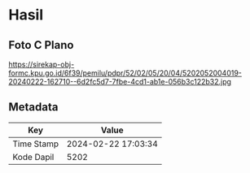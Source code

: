 # Hasil

## Foto C Plano

https://sirekap-obj-formc.kpu.go.id/6f39/pemilu/pdpr/52/02/05/20/04/5202052004019-20240222-162710--6d2fc5d7-7fbe-4cd1-ab1e-056b3c122b32.jpg


## Metadata

| Key        | Value               |
| ---------- | ------------------- |
| Time Stamp | 2024-02-22 17:03:34 |
| Kode Dapil | 5202                |



